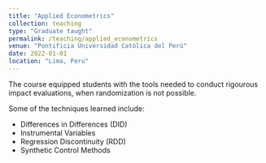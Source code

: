 ```yaml
---
title: "Applied Econometrics"
collection: teaching
type: "Graduate taught"
permalink: /teaching/applied_econometrics
venue: "Pontificia Universidad Católica del Perú"
date: 2022-01-01
location: "Lima, Peru"
---
```


The course equipped students with the tools needed to conduct rigourous impact evaluations, when randomization is not possible. 

Some of the techniques learned include:

- Differences in Differences (DID)
- Instrumental Variables
- Regression Discontinuity (RDD)
- Synthetic Control Methods

